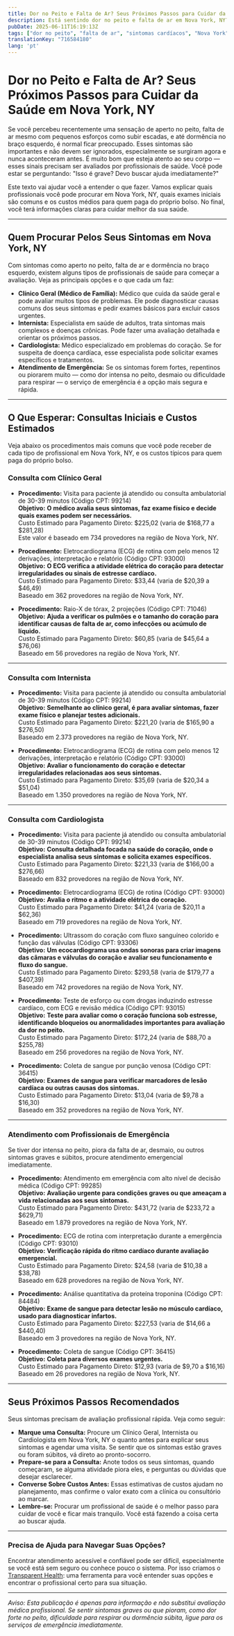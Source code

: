 ```yaml
---
title: Dor no Peito e Falta de Ar? Seus Próximos Passos para Cuidar da Saúde em Nova York, NY  
description: Está sentindo dor no peito e falta de ar em Nova York, NY? Saiba quais profissionais procurar, quais exames pode precisar e os custos típicos para orientar suas próximas decisões.  
pubDate: 2025-06-11T16:19:13Z
tags: ["dor no peito", "falta de ar", "sintomas cardíacos", "Nova York", "cuidados de saúde", "custos de provedores"]
translationKey: "716584180"
lang: 'pt'
---
```


# Dor no Peito e Falta de Ar? Seus Próximos Passos para Cuidar da Saúde em Nova York, NY

Se você percebeu recentemente uma sensação de aperto no peito, falta de ar mesmo com pequenos esforços como subir escadas, e até dormência no braço esquerdo, é normal ficar preocupado. Esses sintomas são importantes e não devem ser ignorados, especialmente se surgiram agora e nunca aconteceram antes. É muito bom que esteja atento ao seu corpo — esses sinais precisam ser avaliados por profissionais de saúde. Você pode estar se perguntando: "Isso é grave? Devo buscar ajuda imediatamente?"

Este texto vai ajudar você a entender o que fazer. Vamos explicar quais profissionais você pode procurar em Nova York, NY, quais exames iniciais são comuns e os custos médios para quem paga do próprio bolso. No final, você terá informações claras para cuidar melhor da sua saúde.

---

## Quem Procurar Pelos Seus Sintomas em Nova York, NY

Com sintomas como aperto no peito, falta de ar e dormência no braço esquerdo, existem alguns tipos de profissionais de saúde para começar a avaliação. Veja as principais opções e o que cada um faz:

- **Clínico Geral (Médico de Família):** Médico que cuida da saúde geral e pode avaliar muitos tipos de problemas. Ele pode diagnosticar causas comuns dos seus sintomas e pedir exames básicos para excluir casos urgentes.  
- **Internista:** Especialista em saúde de adultos, trata sintomas mais complexos e doenças crônicas. Pode fazer uma avaliação detalhada e orientar os próximos passos.  
- **Cardiologista:** Médico especializado em problemas do coração. Se for suspeita de doença cardíaca, esse especialista pode solicitar exames específicos e tratamentos.  
- **Atendimento de Emergência:** Se os sintomas forem fortes, repentinos ou piorarem muito — como dor intensa no peito, desmaio ou dificuldade para respirar — o serviço de emergência é a opção mais segura e rápida.

---

## O Que Esperar: Consultas Iniciais e Custos Estimados

Veja abaixo os procedimentos mais comuns que você pode receber de cada tipo de profissional em Nova York, NY, e os custos típicos para quem paga do próprio bolso.

### Consulta com Clínico Geral

- **Procedimento:** Visita para paciente já atendido ou consulta ambulatorial de 30-39 minutos (Código CPT: 99214)  
  **Objetivo:** **O médico avalia seus sintomas, faz exame físico e decide quais exames podem ser necessários.**  
  Custo Estimado para Pagamento Direto: $225,02 (varia de $168,77 a $281,28)  
  Este valor é baseado em 734 provedores na região de Nova York, NY.

- **Procedimento:** Eletrocardiograma (ECG) de rotina com pelo menos 12 derivações, interpretação e relatório (Código CPT: 93000)  
  **Objetivo:** **O ECG verifica a atividade elétrica do coração para detectar irregularidades ou sinais de estresse cardíaco.**  
  Custo Estimado para Pagamento Direto: $33,44 (varia de $20,39 a $46,49)  
  Baseado em 362 provedores na região de Nova York, NY.

- **Procedimento:** Raio-X de tórax, 2 projeções (Código CPT: 71046)  
  **Objetivo:** **Ajuda a verificar os pulmões e o tamanho do coração para identificar causas de falta de ar, como infecções ou acúmulo de líquido.**  
  Custo Estimado para Pagamento Direto: $60,85 (varia de $45,64 a $76,06)  
  Baseado em 56 provedores na região de Nova York, NY.

---

### Consulta com Internista

- **Procedimento:** Visita para paciente já atendido ou consulta ambulatorial de 30-39 minutos (Código CPT: 99214)  
  **Objetivo:** **Semelhante ao clínico geral, é para avaliar sintomas, fazer exame físico e planejar testes adicionais.**  
  Custo Estimado para Pagamento Direto: $221,20 (varia de $165,90 a $276,50)  
  Baseado em 2.373 provedores na região de Nova York, NY.

- **Procedimento:** Eletrocardiograma (ECG) de rotina com pelo menos 12 derivações, interpretação e relatório (Código CPT: 93000)  
  **Objetivo:** **Avaliar o funcionamento do coração e detectar irregularidades relacionadas aos seus sintomas.**  
  Custo Estimado para Pagamento Direto: $35,69 (varia de $20,34 a $51,04)  
  Baseado em 1.350 provedores na região de Nova York, NY.

---

### Consulta com Cardiologista

- **Procedimento:** Visita para paciente já atendido ou consulta ambulatorial de 30-39 minutos (Código CPT: 99214)  
  **Objetivo:** **Consulta detalhada focada na saúde do coração, onde o especialista analisa seus sintomas e solicita exames específicos.**  
  Custo Estimado para Pagamento Direto: $221,33 (varia de $166,00 a $276,66)  
  Baseado em 832 provedores na região de Nova York, NY.

- **Procedimento:** Eletrocardiograma (ECG) de rotina (Código CPT: 93000)  
  **Objetivo:** **Avalia o ritmo e a atividade elétrica do coração.**  
  Custo Estimado para Pagamento Direto: $41,24 (varia de $20,11 a $62,36)  
  Baseado em 719 provedores na região de Nova York, NY.

- **Procedimento:** Ultrassom do coração com fluxo sanguíneo colorido e função das válvulas (Código CPT: 93306)  
  **Objetivo:** **Um ecocardiograma usa ondas sonoras para criar imagens das câmaras e válvulas do coração e avaliar seu funcionamento e fluxo do sangue.**  
  Custo Estimado para Pagamento Direto: $293,58 (varia de $179,77 a $407,39)  
  Baseado em 742 provedores na região de Nova York, NY.

- **Procedimento:** Teste de esforço ou com drogas induzindo estresse cardíaco, com ECG e revisão médica (Código CPT: 93015)  
  **Objetivo:** **Teste para avaliar como o coração funciona sob estresse, identificando bloqueios ou anormalidades importantes para avaliação da dor no peito.**  
  Custo Estimado para Pagamento Direto: $172,24 (varia de $88,70 a $255,78)  
  Baseado em 256 provedores na região de Nova York, NY.

- **Procedimento:** Coleta de sangue por punção venosa (Código CPT: 36415)  
  **Objetivo:** **Exames de sangue para verificar marcadores de lesão cardíaca ou outras causas dos sintomas.**  
  Custo Estimado para Pagamento Direto: $13,04 (varia de $9,78 a $16,30)  
  Baseado em 352 provedores na região de Nova York, NY.

---

### Atendimento com Profissionais de Emergência

Se tiver dor intensa no peito, piora da falta de ar, desmaio, ou outros sintomas graves e súbitos, procure atendimento emergencial imediatamente.

- **Procedimento:** Atendimento em emergência com alto nível de decisão médica (Código CPT: 99285)  
  **Objetivo:** **Avaliação urgente para condições graves ou que ameaçam a vida relacionadas aos seus sintomas.**  
  Custo Estimado para Pagamento Direto: $431,72 (varia de $233,72 a $629,71)  
  Baseado em 1.879 provedores na região de Nova York, NY.

- **Procedimento:** ECG de rotina com interpretação durante a emergência (Código CPT: 93010)  
  **Objetivo:** **Verificação rápida do ritmo cardíaco durante avaliação emergencial.**  
  Custo Estimado para Pagamento Direto: $24,58 (varia de $10,38 a $38,78)  
  Baseado em 628 provedores na região de Nova York, NY.

- **Procedimento:** Análise quantitativa da proteína troponina (Código CPT: 84484)  
  **Objetivo:** **Exame de sangue para detectar lesão no músculo cardíaco, usado para diagnosticar infartos.**  
  Custo Estimado para Pagamento Direto: $227,53 (varia de $14,66 a $440,40)  
  Baseado em 3 provedores na região de Nova York, NY.

- **Procedimento:** Coleta de sangue (Código CPT: 36415)  
  **Objetivo:** **Coleta para diversos exames urgentes.**  
  Custo Estimado para Pagamento Direto: $12,93 (varia de $9,70 a $16,16)  
  Baseado em 26 provedores na região de Nova York, NY.

---

## Seus Próximos Passos Recomendados

Seus sintomas precisam de avaliação profissional rápida. Veja como seguir:

- **Marque uma Consulta:** Procure um Clínico Geral, Internista ou Cardiologista em Nova York, NY o quanto antes para explicar seus sintomas e agendar uma visita. Se sentir que os sintomas estão graves ou foram súbitos, vá direto ao pronto-socorro.  
- **Prepare-se para a Consulta:** Anote todos os seus sintomas, quando começaram, se alguma atividade piora eles, e perguntas ou dúvidas que desejar esclarecer.  
- **Converse Sobre Custos Antes:** Essas estimativas de custos ajudam no planejamento, mas confirme o valor exato com a clínica ou consultório ao marcar.  
- **Lembre-se:** Procurar um profissional de saúde é o melhor passo para cuidar de você e ficar mais tranquilo. Você está fazendo a coisa certa ao buscar ajuda.

---

### Precisa de Ajuda para Navegar Suas Opções?

Encontrar atendimento acessível e confiável pode ser difícil, especialmente se você está sem seguro ou conhece pouco o sistema. Por isso criamos o [Transparent Health](https://transparenthealth.ai): uma ferramenta para você entender suas opções e encontrar o profissional certo para sua situação.

---

*Aviso: Esta publicação é apenas para informação e não substitui avaliação médica profissional. Se sentir sintomas graves ou que pioram, como dor forte no peito, dificuldade para respirar ou dormência súbita, ligue para os serviços de emergência imediatamente.*